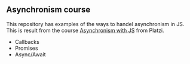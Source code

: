 ## Asynchronism course

This repository has examples of the ways to handel asynchronism in JS. This is result from the course [Asynchronism with JS](https://platzi.com/clases/asincronismo-js/) from Platzi.

* Callbacks
* Promises
* Async/Await
